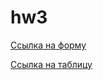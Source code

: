 # hw3
[Ссылка на форму](https://docs.google.com/forms/d/1RyT9wZRaqwvlzkDlfTQVt13v67n_eGFBDoi8qwCnAcs/edit "Google Forms")

[Ссылка на таблицу](https://docs.google.com/spreadsheets/d/1YHXnywl3X_OVu7bWHLdz7wbmerQ7C1JH39Tc9hP5YG4/edit#gid=249170717&fvid=195451421)
